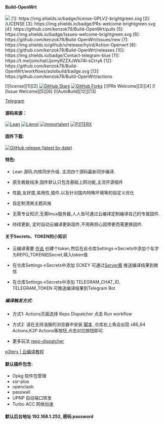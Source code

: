 #### Build-OpenWrt
<img src="https://v1.jinrishici.com/all.svg?font-size=18&spacing=4">
[1]: https://img.shields.io/badge/license-GPLV2-brightgreen.svg
[2]: /LICENSE
[3]: https://img.shields.io/badge/PRs-welcome-brightgreen.svg
[4]: https://github.com/kenzok78/Build-OpenWrt/pulls
[5]: https://img.shields.io/badge/Issues-welcome-brightgreen.svg
[6]: https://github.com/kenzok78/Build-OpenWrt/issues/new
[7]: https://img.shields.io/github/v/release/hyird/Action-Openwrt
[8]: https://github.com/kenzok78/Build-OpenWrt/releases
[10]: https://img.shields.io/badge/Contact-telegram-blue
[11]: https://t.me/joinchat/JjxmyRZZXJWb74I-sCrryA
[12]: https://github.com/kenzok78/Build-OpenWrt/workflows/autobuild/badge.svg
[13]: https://github.com/kenzok78/Build-OpenWrt/actions

[![license][1]][2]
[![GitHub Stars](https://img.shields.io/github/stars/kenzok78/Build-OpenWrt.svg?style=flat-square&label=Stars)](https://github.com/kenzok78/Build-OpenWrt/stargazers)
[![GitHub Forks](https://img.shields.io/github/forks/kenzok78/Build-OpenWrt.svg?style=flat-square&label=Forks)](https://github.com/kenzok78/Build-OpenWrt)
[![PRs Welcome][3]][4]
[![Issue Welcome][5]][6]
[![AutoBuild][12]][13]

<a href="https://t.me/joinchat/JjxmyRZZXJWb74I-sCrryA" target="_blank">Telegram</a>


#### 源码来源：
[![Lean](https://img.shields.io/badge/package-Lean-red.svg?style=flat&logo=appveyor)](https://github.com/coolsnowwolf/lede)
 [![Lienol](https://img.shields.io/badge/passwall-openwrt-blueviolet.svg?style=flat&logo=appveyor)](https://github.com/xiaorouji/openwrt-passwall) 
[![immortalwrt](https://img.shields.io/badge/immortalwrt-openwrt-orange.svg?style=flat&logo=appveyor)](https://github.com/immortalwrt/immortalwrt) 
[![P3TERX](https://img.shields.io/badge/Actions-P3TERX-success.svg?style=flat&logo=appveyor)](https://github.com/P3TERX/Actions-OpenWrt)


#### 固件下载:

[![GitHub release (latest by date)](https://img.shields.io/github/v/release/kenzok78/Build-OpenWrt?style=for-the-badge&label=固件下载)](https://github.com/kenzok78/Build-OpenWrt/releases/latest)

#### 特色:

+ Lean 源码,内核同步升级. 主流四个源码最新同步编译.

+ 原生极致纯净,固件默认只包含基础上网功能,主流开源插件

+ 性能,友好度,易用性,插件,以及针对国内特殊环境等的自定义优化

+ 自定制清爽主题风格

+ 无需专业知识,无需linux服务器,人人皆可通过云编译定制编译自己的专属固件.

+ 持续更新, 定时自动云编译更新固件,不用再担心因停更而需更换固件.

#### 关于Secrets、TOKEN的小知识

* 云编译需要 [在此](https://github.com/settings/tokens) 创建个token,然后在此仓库Settings->Secrets中添加个名字为REPO_TOKEN的Secret,填入token值

* 在仓库Settings->Secrets中添加 SCKEY 可通过[Server酱](https://sct.ftqq.com/login) 推送编译结果到微信

* 在仓库Settings->Secrets中添加 TELEGRAM_CHAT_ID, TELEGRAM_TOKEN 可推送编译结果到Telegram Bot

##### 编译触发方式: 
   + 方式1: Actions页面选择 Repo Dispatcher 点击 Run workflow
   
   + 方式2: 请在支持油猴的浏览器中安装 [脚本](https://greasyfork.org/scripts/407616-github-actions-trigger/code/Github%20Actions%20Trigger.user.js) ,仓库右上角会出现 x86_64 Actions,K2P Actions等按钮,点击对应按钮即可.
   
   + 更多玩法 [repo-dispatcher](https://github.com/tete1030/github-repo-dispatcher)

[p3terx | 云编译教程](https://p3terx.com/archives/build-openwrt-with-github-actions.html)

#### 默认插件包含:

+ Opkg 软件包管理
+ ssr-plus
+ openclash
+ passwall
+ UPNP 自动端口转发
+ Turbo ACC 网络加速

#### 默认后台地址 192.168.1.252, 密码 password
